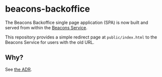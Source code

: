 # beacons-backoffice

The Beacons Backoffice single page application (SPA) is now built and served from within the 
[Beacons Service](https://github.com/mcagov/beacons-service).

This repository provides a simple redirect page at `public/index.html` to the Beacons Service for users with the old URL.

## Why?

See [the ADR](https://github.com/mcagov/beacons-integration/blob/main/docs/adr/0007-2021-10-25-serve-backoffice-spa-from-spring.md).